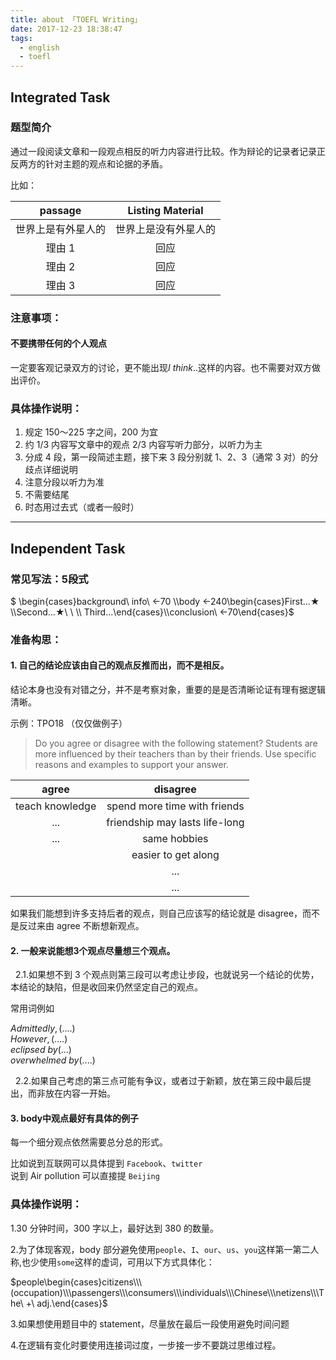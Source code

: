 ```yaml
---
title: about 「TOEFL Writing」
date: 2017-12-23 18:38:47
tags:
  - english
  - toefl
---
```


<h2>Integrated Task</h2>

<h3>题型简介 </h3>

通过一段阅读文章和一段观点相反的听力内容进行比较。作为辩论的记录者记录正反两方的针对主题的观点和论据的矛盾。

比如：

|      passage       |   Listing Material   |
| :----------------: | :------------------: |
| 世界上是有外星人的 | 世界上是没有外星人的 |
|       理由 1       |         回应         |
|       理由 2       |         回应         |
|       理由 3       |         回应         |

<h3>注意事项： </h3>

<h4>不要携带任何的个人观点 </h4>

一定要客观记录双方的讨论，更不能出现$I\ think ..$这样的内容。也不需要对双方做出评价。

<h3> 具体操作说明：</h3>

1. 规定 $150～225$ 字之间，$200$ 为宜
2. 约 $1/3$ 内容写文章中的观点 $2/3$ 内容写听力部分，以听力为主
3. 分成 $4$ 段，第一段简述主题，接下来 $3$ 段分别就 $1、2、3$（通常 3 对）的分歧点详细说明
4. 注意分段以听力为准
5. 不需要结尾
6. 时态用过去式（或者一般时）

---

<h2>Independent Task</h2>

<h3> 常见写法：5段式</h3>

$ \begin{cases}background\ info\ ←70 \\\body ←240\begin{cases}First...★ \\\Second...★\ \ \\\ Third...\end{cases}\\\conclusion\ ←70\end{cases}$

<h3> 准备构思：</h3>

<h4>1. 自己的结论应该由自己的观点反推而出，而不是相反。</h4>

结论本身也没有对错之分，并不是考察对象，重要的是是否清晰论证有理有据逻辑清晰。

示例：TPO18 （仅仅做例子）

> Do you agree or disagree with the following statement? Students are more influenced by their teachers than by their friends. Use specific reasons and examples to support your answer.

|      agree      |            disagree            |
| :-------------: | :----------------------------: |
| teach knowledge |  spend more time with friends  |
|       ...       | friendship may lasts life-long |
|       ...       |          same hobbies          |
|                 |      easier to get along       |
|                 |              ...               |
|                 |              ...               |

如果我们能想到许多支持后者的观点，则自己应该写的结论就是 disagree，而不是反过来由 agree 不断想新观点。

<h4>2. 一般来说能想3个观点尽量想三个观点。 </h4>

&nbsp; 2.1.如果想不到 3 个观点则第三段可以考虑让步段，也就说另一个结论的优势，本结论的缺陷，但是收回来仍然坚定自己的观点。

常用词例如

$Admittedly,(....)$  
$However,(....)$  
$eclipsed\ by (...)$  
$overwhelmed\ by(....)$

&nbsp; 2.2.如果自己考虑的第三点可能有争议，或者过于新颖，放在第三段中最后提出，而非放在内容一开始。

<h4>3. body中观点最好有具体的例子 </h4>

每一个细分观点依然需要总分总的形式。

比如说到互联网可以具体提到 `Facebook`、`twitter`  
说到 Air pollution 可以直接提 `Beijing`

<h3> 具体操作说明：</h3>

1.30 分钟时间，300 字以上，最好达到 380 的数量。

2.为了体现客观，body 部分避免使用`people`、`I`、`our`、`us`、`you`这样第一第二人称,也少使用`some`这样的虚词，可用以下方式具体化：

$people\begin{cases}citizens\\\ (occupation)\\\passengers\\\consumers\\\individuals\\\Chinese\\\netizens\\\The\ +\ adj.\end{cases}$

3.如果想使用题目中的 statement，尽量放在最后一段使用避免时间问题

4.在逻辑有变化时要使用连接词过度，一步接一步不要跳过思维过程。
